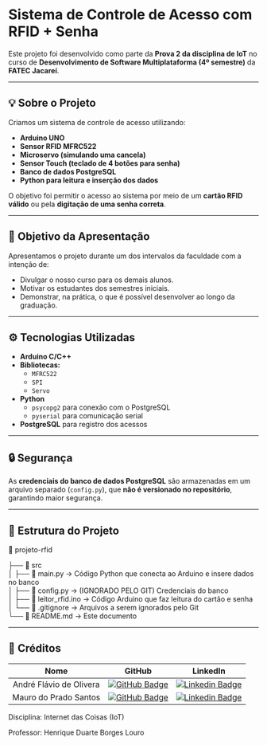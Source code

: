 # Sistema de Controle de Acesso com RFID + Senha

Este projeto foi desenvolvido como parte da **Prova 2 da disciplina de IoT** no curso de **Desenvolvimento de Software Multiplataforma (4º semestre)** da **FATEC Jacareí**.

---

## 💡 Sobre o Projeto

Criamos um sistema de controle de acesso utilizando:

- **Arduino UNO**
- **Sensor RFID MFRC522**
- **Microservo (simulando uma cancela)**
- **Sensor Touch (teclado de 4 botões para senha)**
- **Banco de dados PostgreSQL**
- **Python para leitura e inserção dos dados**

O objetivo foi permitir o acesso ao sistema por meio de um **cartão RFID válido** ou pela **digitação de uma senha correta**.

---

## 🎯 Objetivo da Apresentação

Apresentamos o projeto durante um dos intervalos da faculdade com a intenção de:
- Divulgar o nosso curso para os demais alunos.
- Motivar os estudantes dos semestres iniciais.
- Demonstrar, na prática, o que é possível desenvolver ao longo da graduação.

---

## ⚙️ Tecnologias Utilizadas

- **Arduino C/C++**
- **Bibliotecas:**
  - `MFRC522`
  - `SPI`
  - `Servo`
- **Python**
  - `psycopg2` para conexão com o PostgreSQL
  - `pyserial` para comunicação serial
- **PostgreSQL** para registro dos acessos

---

## 🔒 Segurança

As **credenciais do banco de dados PostgreSQL** são armazenadas em um arquivo separado (`config.py`), que **não é versionado no repositório**, garantindo maior segurança.

---

## 📂 Estrutura do Projeto

📁 projeto-rfid

├── 📁 src <br>
│   ├── 📄 main.py          → Código Python que conecta ao Arduino e insere dados no banco <br>
│   ├── 📄 config.py        → (IGNORADO PELO GIT) Credenciais do banco <br>
│   ├── 📄 leitor_rfid.ino  → Código Arduino que faz leitura do cartão e senha <br>
│   └── 📄 .gitignore       → Arquivos a serem ignorados pelo Git <br>
└── 📄 README.md            → Este documento

---

## 🤝 Créditos
| Nome | GitHub | LinkedIn |
| :-: | :-: | :-: |
|André Flávio de Olivera|[![GitHub Badge](https://img.shields.io/badge/GitHub-111217?style=flat-square&logo=github&logoColor=white)](https://github.com/andreflavio)| [![Linkedin Badge](https://img.shields.io/badge/Linkedin-blue?style=flat-square&logo=Linkedin&logoColor=white)](https://www.linkedin.com/in/andr%C3%A9fl%C3%A1vio/)|
|Mauro do Prado Santos|[![GitHub Badge](https://img.shields.io/badge/GitHub-111217?style=flat-square&logo=github&logoColor=white)](https://github.com/omaurosantos)| [![Linkedin Badge](https://img.shields.io/badge/Linkedin-blue?style=flat-square&logo=Linkedin&logoColor=white)](https://www.linkedin.com/in/mauro-do-prado-santos-350b2720a/) |

Disciplina: Internet das Coisas (IoT)

Professor: Henrique Duarte Borges Louro
